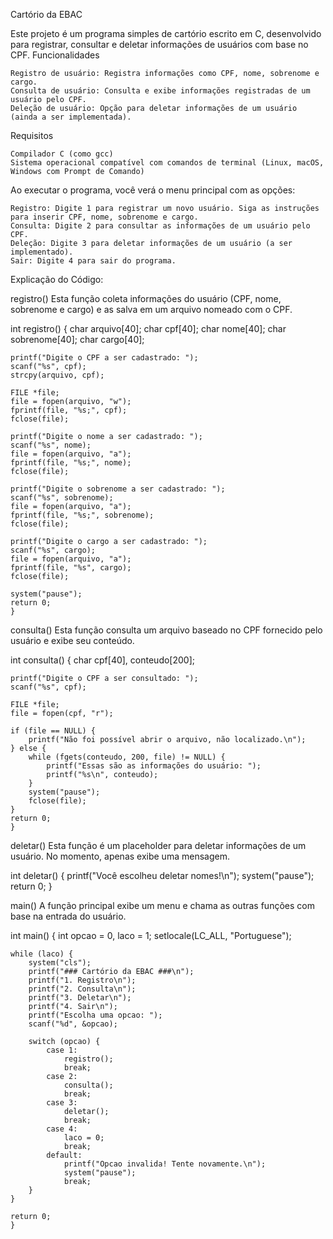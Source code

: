 Cartório da EBAC

Este projeto é um programa simples de cartório escrito em C, desenvolvido para registrar, consultar e deletar informações de usuários com base no CPF.
Funcionalidades

    Registro de usuário: Registra informações como CPF, nome, sobrenome e cargo.
    Consulta de usuário: Consulta e exibe informações registradas de um usuário pelo CPF.
    Deleção de usuário: Opção para deletar informações de um usuário (ainda a ser implementada).

Requisitos

    Compilador C (como gcc)
    Sistema operacional compatível com comandos de terminal (Linux, macOS, Windows com Prompt de Comando)

Ao executar o programa, você verá o menu principal com as opções:

    Registro: Digite 1 para registrar um novo usuário. Siga as instruções para inserir CPF, nome, sobrenome e cargo.
    Consulta: Digite 2 para consultar as informações de um usuário pelo CPF.
    Deleção: Digite 3 para deletar informações de um usuário (a ser implementado).
    Sair: Digite 4 para sair do programa.

Explicação do Código:

registro()
Esta função coleta informações do usuário (CPF, nome, sobrenome e cargo) e as salva em um arquivo nomeado com o CPF.

int registro() {
    char arquivo[40];
    char cpf[40];
    char nome[40];
    char sobrenome[40];
    char cargo[40];

    printf("Digite o CPF a ser cadastrado: ");
    scanf("%s", cpf);
    strcpy(arquivo, cpf);

    FILE *file;
    file = fopen(arquivo, "w");
    fprintf(file, "%s;", cpf);
    fclose(file);

    printf("Digite o nome a ser cadastrado: ");
    scanf("%s", nome);
    file = fopen(arquivo, "a");
    fprintf(file, "%s;", nome);
    fclose(file);

    printf("Digite o sobrenome a ser cadastrado: ");
    scanf("%s", sobrenome);
    file = fopen(arquivo, "a");
    fprintf(file, "%s;", sobrenome);
    fclose(file);

    printf("Digite o cargo a ser cadastrado: ");
    scanf("%s", cargo);
    file = fopen(arquivo, "a");
    fprintf(file, "%s", cargo);
    fclose(file);

    system("pause");
    return 0;
    }

consulta()
Esta função consulta um arquivo baseado no CPF fornecido pelo usuário e exibe seu conteúdo.

int consulta() {
    char cpf[40], conteudo[200];

    printf("Digite o CPF a ser consultado: ");
    scanf("%s", cpf);

    FILE *file;
    file = fopen(cpf, "r");

    if (file == NULL) {
        printf("Não foi possível abrir o arquivo, não localizado.\n");
    } else {
        while (fgets(conteudo, 200, file) != NULL) {
            printf("Essas são as informações do usuário: ");
            printf("%s\n", conteudo);
        }
        system("pause");
        fclose(file);
    }
    return 0;
    }

deletar()
Esta função é um placeholder para deletar informações de um usuário. No momento, apenas exibe uma mensagem.

int deletar() {
    printf("Você escolheu deletar nomes!\n");
    system("pause");
    return 0;
}

main()
A função principal exibe um menu e chama as outras funções com base na entrada do usuário.

int main() {
    int opcao = 0, laco = 1;
    setlocale(LC_ALL, "Portuguese");

    while (laco) {
        system("cls");
        printf("### Cartório da EBAC ###\n");
        printf("1. Registro\n");
        printf("2. Consulta\n");
        printf("3. Deletar\n");
        printf("4. Sair\n");
        printf("Escolha uma opcao: ");
        scanf("%d", &opcao);

        switch (opcao) {
            case 1:
                registro();
                break;
            case 2:
                consulta();
                break;
            case 3:
                deletar();
                break;
            case 4:
                laco = 0;
                break;
            default:
                printf("Opcao invalida! Tente novamente.\n");
                system("pause");
                break;
        }
    }

    return 0;
    }
